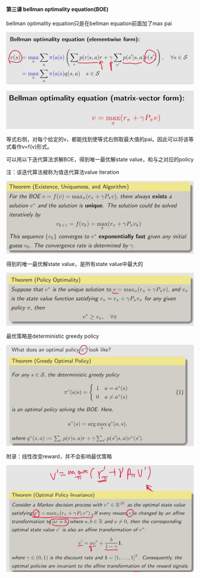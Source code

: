 #### 第三课 bellman optimality equation(BOE)

bellman optimality equation只是在bellman equation前面加了max pai

![043555bb19c19872f85b79c268481f00](assets/043555bb19c19872f85b79c268481f00.png)

![653dc7030deb322345aa46eecc13abf2](assets/653dc7030deb322345aa46eecc13abf2.png)

等式右侧，对每个给定的v，都能找到使等式右侧取最大值的pai。因此可以将该等式看作v=f(v)形式。

可以用以下迭代算法求解BOE，得到唯一最优解state value，和与之对应的policy

注：该迭代算法被称为值迭代算法value iteration

![80e543a024ab00adc65a81fd63444691](assets/80e543a024ab00adc65a81fd63444691.png)

得到的唯一最优解state value，是所有state value中最大的

![137b331800fe54736821a9dd561f65ea](assets/137b331800fe54736821a9dd561f65ea.png)

最优策略是deterministic greedy policy

![bad054241823fc4f51a3ac9d9c5794ee](assets/bad054241823fc4f51a3ac9d9c5794ee.png)



附录：线性改变reward，并不会影响最优策略

![b2217332bad05b7e89323af4d68f164a](assets/b2217332bad05b7e89323af4d68f164a.png)
